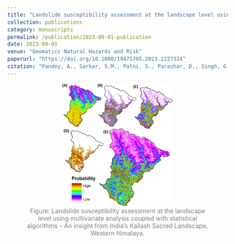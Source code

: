 ```yaml
---
title: "Landslide susceptibility assessment at the landscape level using multivariate analysis coupled with statistical algorithms: An insight from India’s Kailash Sacred Landscape, Western Himalaya"
collection: publications
category: manuscripts
permalink: /publication/2023-09-01-publication
date: 2023-09-01
venue: "Geomatics Natural Hazards and Risk"
paperurl: "https://doi.org/10.1080/19475705.2023.2227324"
citation: "Pandey, A., Sarkar, S.M., Palni, S., Parashar, D., Singh, G., Kaushik, S., Chandra, N., Costache, R., Singh, P.A., Mishra, P.A., Almohamad, H., Al-Mutiry, M., & Ghassan, A.H. (2023). Landslide susceptibility assessment at the landscape level using multivariate analysis coupled with statistical algorithms: An insight from India’s Kailash Sacred Landscape, Western Himalaya. Geomatics Natural Hazards and Risk."
---
```

<figure style="text-align: center;">
    <img src="../images/NDR.jpg" alt="Landslide Susceptibility Assessment" style="width: 60%;">
    <figcaption style="font-size: 14px; color: gray;">
        Figure: Landslide susceptibility assessment at the landscape level using multivariate analysis coupled with statistical algorithms – An insight from India’s Kailash Sacred Landscape, Western Himalaya.
    </figcaption>
</figure>
